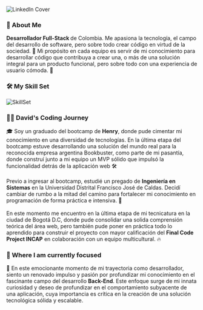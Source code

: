 ![LinkedIn Cover](https://github.com/davidincode/davidincode/assets/72705177/bdd8b3ed-42e6-4ae3-aa9a-e81b285f2313)

<h3>💫 About Me</h3> 
<b>Desarrollador Full-Stack </b>de Colombia. Me apasiona la tecnología, el campo del desarrollo de software, pero sobre todo crear código en virtud de la sociedad. 🚀 Mi propósito en cada equipo es servir de mi conocimiento para desarrollar código que contribuya a crear una, o más de una solución integral para un producto funcional, pero sobre todo con una experiencia de usuario cómoda. 🎨

<h3>🛠️ My Skill Set</h3> 

![SkillSet](https://github.com/itsjefferson/itsjefferson/assets/72705177/6e4037db-d560-4e82-a981-78f24920d4ad)


<h3>👨‍💻 David's Coding Journey</h3>
🎓 Soy un graduado del bootcamp de <b>Henry</b>, donde pude cimentar mi conocimiento en una diversidad de tecnologías. En la última etapa del bootcamp estuve desarrollando una solución del mundo real para la reconocida empresa argentina Bookbuster, como parte de mi pasantía, donde construí junto a mi equipo un MVP sólido que impulsó la funcionalidad detrás de la aplicación web 🛠️
<br />
<br />
Previo a ingresar al bootcamp, estudié un pregado de <b>Ingeniería en Sistemas</b> en la Universidad Distrital Francisco José de Caldas. Decidí cambiar de rumbo a la mitad del camino para fortalecer mi conocimiento en programación de forma práctica e intensiva. 💯
<br />
<br />
En este momento me encuentro en la última etapa de mi tecnicatura en la ciudad de Bogotá D.C, donde pude consolidar una solida comprensión teórica del área web, pero también pude poner en práctica todo lo aprendido para construir el proyecto con mayor calificación del <b>Final Code Project INCAP</b> en colaboración con un equipo multicultural. 🔥

<h3>🎯 Where I am currently focused</h3>
🌱 En este emocionante momento de mi trayectoria como desarrollador, siento un renovado impulso y pasión por profundizar mi conocimiento en el fascinante campo del desarrollo <b>Back-End</b>. Este enfoque surge de mi innata curiosidad y deseo de profundizar en el comportamiento subyacente de una aplicación, cuya importancia es crítica en la creación de una solución tecnológica sólida y escalable.

